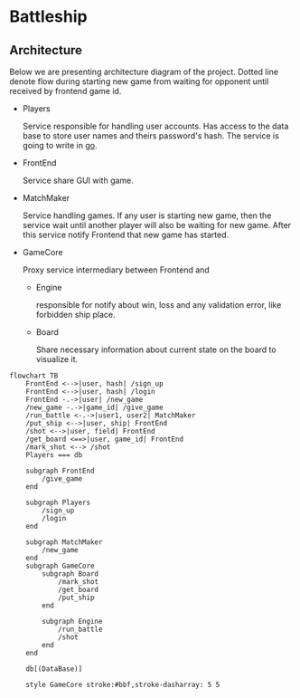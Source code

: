 # Battleship

## Architecture
Below we are presenting architecture diagram of the project.
Dotted line denote flow during starting new game from waiting for opponent until received by frontend game id.
* Players
    
    Service responsible for handling user accounts.
    Has access to the data base to store user names and theirs password's hash.
    The service is going to write in [go](https://go.dev).

* FrontEnd

    Service share GUI with game.

* MatchMaker

    Service handling games. If any user is starting new game, then the service wait until another player will also be waiting for new game. After this service notify Frontend that new game has started.

* GameCore

    Proxy service intermediary between Frontend and

    * Engine

        responsible for notify about win, loss and any validation error, like forbidden ship place.
    
    * Board

        Share necessary information about current state on the board to visualize it.
```mermaid
flowchart TB
    FrontEnd <-->|user, hash| /sign_up
    FrontEnd <-->|user, hash| /login
    FrontEnd -.->|user| /new_game
    /new_game -.->|game_id| /give_game
    /run_battle <-.->|user1, user2| MatchMaker
    /put_ship <-->|user, ship| FrontEnd
    /shot <-->|user, field| FrontEnd
    /get_board <==>|user, game_id| FrontEnd
    /mark_shot <--> /shot
    Players === db

    subgraph FrontEnd
        /give_game
    end

    subgraph Players
        /sign_up
        /login
    end

    subgraph MatchMaker
        /new_game
    end
    subgraph GameCore
        subgraph Board
            /mark_shot
            /get_board
            /put_ship
        end

        subgraph Engine
            /run_battle
            /shot
        end
    end

    db[(DataBase)]

    style GameCore stroke:#bbf,stroke-dasharray: 5 5
```